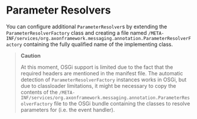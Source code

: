 # Parameter Resolvers

You can configure additional `ParameterResolver`s by extending the `ParameterResolverFactory` class and creating a file named `/META-INF/services/org.axonframework.messaging.annotation.ParameterResolverFactory` containing the fully qualified name of the implementing class.

> **Caution**
>
> At this moment, OSGi support is limited due to the fact that the required headers are mentioned in the manifest file. The automatic detection of `ParameterResolverFactory` instances works in OSGi, but due to classloader limitations, it might be necessary to copy the contents of the `/META-INF/services/org.axonframework.messaging.annotation.ParameterResolverFactory` file to the OSGi bundle containing the classes to resolve parameters for \(i.e. the event handler\).

